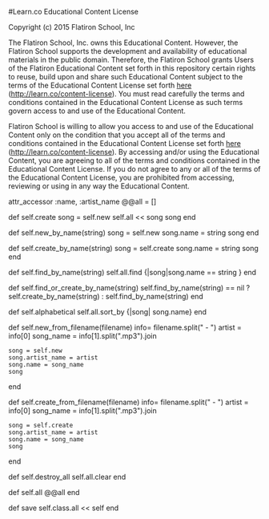 #Learn.co Educational Content License

Copyright (c) 2015 Flatiron School, Inc

The Flatiron School, Inc. owns this Educational Content. However, the Flatiron School supports the development and availability of educational materials in the public domain. Therefore, the Flatiron School grants Users of the Flatiron Educational Content set forth in this repository certain rights to reuse, build upon and share such Educational Content subject to the terms of the Educational Content License set forth [here](http://learn.co/content-license) (http://learn.co/content-license). You must read carefully the terms and conditions contained in the Educational Content License as such terms govern access to and use of the Educational Content.

Flatiron School is willing to allow you access to and use of the Educational Content only on the condition that you accept all of the terms and conditions contained in the Educational Content License set forth [here](http://learn.co/content-license) (http://learn.co/content-license).  By accessing and/or using the Educational Content, you are agreeing to all of the terms and conditions contained in the Educational Content License.  If you do not agree to any or all of the terms of the Educational Content License, you are prohibited from accessing, reviewing or using in any way the Educational Content.


attr_accessor :name, :artist_name
@@all = []

def self.create
  song = self.new
  self.all << song
  song
end

def self.new_by_name(string)
  song = self.new
  song.name = string
  song
end

def self.create_by_name(string)
  song = self.create
  song.name = string
  song
end

def self.find_by_name(string)
  self.all.find {|song|song.name == string
  }
end

def self.find_or_create_by_name(string)
  self.find_by_name(string) == nil ? self.create_by_name(string) : self.find_by_name(string)
end

def self.alphabetical
  self.all.sort_by {|song| song.name}
end

def self.new_from_filename(filename)
  info= filename.split(" - ")
    artist = info[0]
    song_name = info[1].split(".mp3").join

    song = self.new
    song.artist_name = artist
    song.name = song_name
    song
end

def self.create_from_filename(filename)
  info= filename.split(" - ")
    artist = info[0]
    song_name = info[1].split(".mp3").join

    song = self.create
    song.artist_name = artist
    song.name = song_name
    song

end

def self.destroy_all
  self.all.clear
end

def self.all
  @@all
end

def save
  self.class.all << self
end
